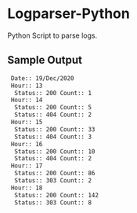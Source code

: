 # Logparser-Python

Python Script to parse logs.

## Sample Output
```sh
 Date:: 19/Dec/2020
 Hour:: 13
  Status:: 200 Count:: 1
 Hour:: 14
  Status:: 200 Count:: 5
  Status:: 404 Count:: 2
 Hour:: 15
  Status:: 200 Count:: 33
  Status:: 404 Count:: 3
 Hour:: 16
  Status:: 200 Count:: 10
  Status:: 404 Count:: 2
 Hour:: 17
  Status:: 200 Count:: 86
  Status:: 303 Count:: 2
 Hour:: 18
  Status:: 200 Count:: 142
  Status:: 303 Count:: 8
```  
